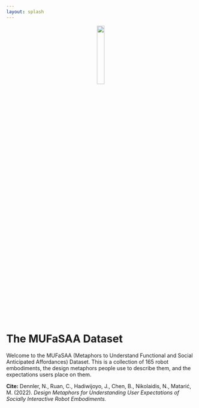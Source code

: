 ```yaml
---
layout: splash
---
```

<div style="text-align:center;"><img src="{{ site.baseurl }}/assets/images/logo.jpg" style="width:20%;"></div>

# The MUFaSAA Dataset
Welcome to the MUFaSAA (Metaphors to Understand Functional and Social Anticipated Affordances) Dataset. This is a collection of 165 robot embodiments, the design metaphors people use to describe them, and the expectations users place on them.

**Cite:** Dennler, N., Ruan, C., Hadiwijoyo, J., Chen, B., Nikolaidis, N., Matarić, M. (2022). *Design Metaphors for Understanding User Expectations of Socially Interactive Robot Embodiments.*
